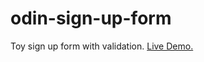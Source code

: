 # odin-sign-up-form
Toy sign up form with validation. [Live Demo.](https://kckuei.github.io/odin-sign-up-form/)
